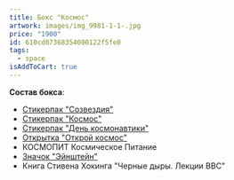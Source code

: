 ```yaml
---
title: Бокс "Космос"
artwork: images/img_9981-1-1-.jpg
price: "1900"
id: 610cd07368354000122f5fe0
tags:
  - space
isAddToCart: true
---
```

**Cостав бокса**:

* [Стикерпак "Созвездия"](https://www.zerokelvin.ru/products/stickers/constellation/)
* [Стикерпак "Космос"](https://www.zerokelvin.ru/products/stickers/space/)
* [Стикерпак "День космонавтики"](https://www.zerokelvin.ru/products/stickers/space-day/)
* [Открытка "Открой космос"](https://www.zerokelvin.ru/products/cards/open-space/)
* КОСМОПИТ Космическое Питание
* [Значок "Эйнштейн"](https://www.zerokelvin.ru/products/pins/einstein/)
* Книга Стивена Хокинга "Черные дыры. Лекции BBC"